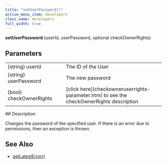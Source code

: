```yaml
---
title: "setUserPassword()"
active_menu_item: developers
class_name: developers
full_width: true
---
```



**setUserPassword** (userId, userPassword, optional checkOwnerRights)

## Parameters

<table>
<tr>
<td width="183">
{string} userId

</td>
<td width="15">
</td>
<td width="682">
The ID of the User

</td>
</tr>
<tr>
<td width="183">
{string} userPassword

</td>
<td width="15">
</td>
<td width="682">
The new password

</td>
</tr>
<tr>
<td width="183">
{bool} checkOwnerRights

</td>
<td width="15">
</td>
<td width="682">
[click here](checkowneruserrights-parameter.htm) to see the checkOwnerRights description

</td>
</tr>
</table>
## Description

Changes the password of the specified user. If there is an error due to permissions, then an exception is thrown.

     
   

## See Also

 - [getLatestError()](../../ssj-object/miscellaneous/getlatesterror)

